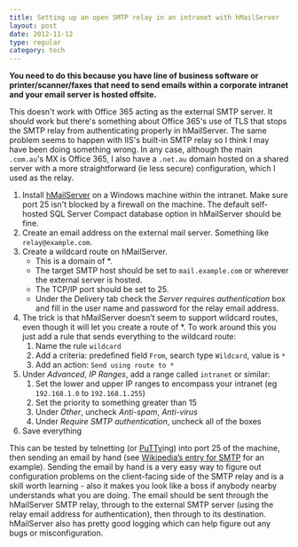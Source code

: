 ```yaml
---
title: Setting up an open SMTP relay in an intranet with hMailServer
layout: post
date: 2012-11-12
type: regular
category: tech
---
```


**You need to do this because you have line of business software or printer/scanner/faxes that need to send emails within a corporate intranet and your email server is hosted offsite.**

This doesn't work with Office 365 acting as the external SMTP server. It should work but there's something about Office 365's use of TLS that stops the SMTP relay from authenticating properly in hMailServer. The same problem seems to happen with IIS's built-in SMTP relay so I think I may have been doing something wrong. In any case, although the main `.com.au`'s MX is Office 365, I also have a `.net.au` domain hosted on a shared server with a more straightforward (ie less secure) configuration, which I used as the relay.

1. Install [hMailServer](http://www.hmailserver.com/) on a Windows machine within the intranet. Make sure port 25 isn't blocked by a firewall on the machine. The default self-hosted SQL Server Compact database option in hMailServer should be fine.
2. Create an email address on the external mail server. Something like `relay@example.com`.
3. Create a wildcard route on hMailServer.
	- This is a domain of *.
	- The target SMTP host should be set to `mail.example.com` or wherever the external server is hosted. 
	- The TCP/IP port should be set to 25.
	- Under the Delivery tab check the _Server requires authentication_ box and fill in the user name and password for the relay email address.
4. The trick is that hMailServer doesn’t seem to support wildcard routes, even though it will let you create a route of *. To work around this you just add a rule that sends everything to the wildcard route:
	1. Name the rule `wildcard`
	2. Add a criteria: predefined field `From`, search type `Wildcard`, value is `*`
	3. Add an action: `Send using route to *`
5. Under _Advanced_, _IP Ranges_, add a range called `intranet` or similar:
	1. Set the lower and upper IP ranges to encompass your intranet (eg `192.168.1.0` to `192.168.1.255`)
	2. Set the priority to something greater than 15
	3. Under _Other_, uncheck _Anti-spam_, _Anti-virus_
	4. Under _Require SMTP authentication_, uncheck all of the boxes
6. Save everything

This can be tested by telnetting (or [PuTTy](http://www.chiark.greenend.org.uk/~sgtatham/putty/)ing) into port 25 of the machine, then sending an email by hand (see [Wikipedia’s entry for SMTP](http://en.wikipedia.org/wiki/Simple_Mail_Transfer_Protocol#SMTP_transport_example) for an example). Sending the email by hand is a very easy way to figure out configuration problems on the client-facing side of the SMTP relay and is a skill worth learning - also it makes you look like a boss if anybody nearby understands what you are doing. The email should be sent through the hMailServer SMTP relay, through to the external SMTP server (using the relay email address for authentication), then through to its destination. hMailServer also has pretty good logging which can help figure out any bugs or misconfiguration.

